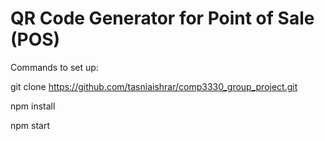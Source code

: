# QR Code Generator for Point of Sale (POS)

Commands to set up:

git clone https://github.com/tasniaishrar/comp3330_group_project.git

npm install

npm start


